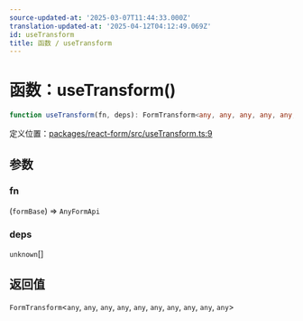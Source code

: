 ```yaml
---
source-updated-at: '2025-03-07T11:44:33.000Z'
translation-updated-at: '2025-04-12T04:12:49.069Z'
id: useTransform
title: 函数 / useTransform
---
```

# 函数：useTransform()

```ts
function useTransform(fn, deps): FormTransform<any, any, any, any, any, any, any, any, any, any>
```

定义位置：[packages/react-form/src/useTransform.ts:9](https://github.com/TanStack/form/blob/main/packages/react-form/src/useTransform.ts#L9)

## 参数

### fn

(`formBase`) => `AnyFormApi`

### deps

`unknown`[]

## 返回值

`FormTransform`\<`any`, `any`, `any`, `any`, `any`, `any`, `any`, `any`, `any`, `any`\>
